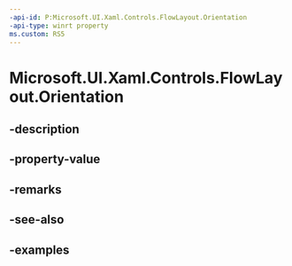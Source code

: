 ```yaml
---
-api-id: P:Microsoft.UI.Xaml.Controls.FlowLayout.Orientation
-api-type: winrt property
ms.custom: RS5
---
```


<!-- Property syntax.
public Orientation Orientation { get;  set; }
-->

# Microsoft.UI.Xaml.Controls.FlowLayout.Orientation

## -description

## -property-value

## -remarks

## -see-also

## -examples


